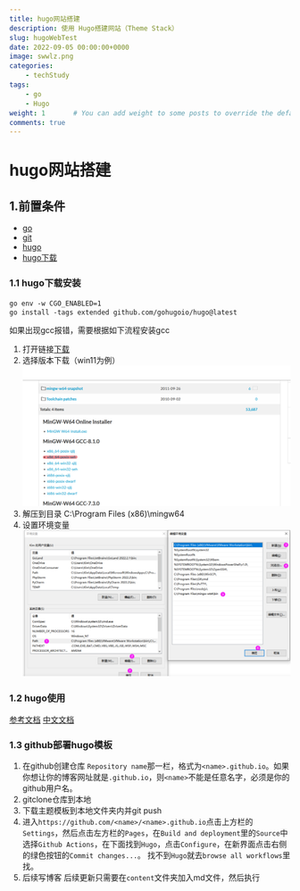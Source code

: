 ```yaml
---
title: hugo网站搭建
description: 使用 Hugo搭建网站（Theme Stack）
slug: hugoWebTest
date: 2022-09-05 00:00:00+0000
image: swwlz.png
categories:
    - techStudy
tags:
    - go    
    - Hugo
weight: 1       # You can add weight to some posts to override the default sorting (date descending)
comments: true
---
```

# hugo网站搭建

## 1.前置条件
- [go](https://github.com/golang/go)
- [git](https://git-scm.com/book/en/v2/Getting-Started-Installing-Git)
- [hugo](https://gohugo.io/)
- [hugo下载](https://github.com/gohugoio/hugo)

### 1.1 hugo下载安装
```
go env -w CGO_ENABLED=1
go install -tags extended github.com/gohugoio/hugo@latest
```
如果出现gcc报错，需要根据如下流程安装gcc
1. 打开链接[下载](https://sourceforge.net/projects/mingw-w64/files/mingw-w64/)
2. 选择版本下载（win11为例）
![](1.png)
3. 解压到目录
C:\Program Files (x86)\mingw64
4. 设置环境变量
![](2.png)
### 1.2 hugo使用
[参考文档](https://gohugo.io/getting-started/quick-start/)
[中文文档](https://www.gohugo.org/doc/overview/quickstart/)

### 1.3 github部署hugo模板
1. 在github创建仓库
`Repository name`那一栏，格式为`<name>.github.io`。如果你想让你的博客网址就是`.github.io`，则`<name>`不能是任意名字，必须是你的github用户名。
2. gitclone仓库到本地
3. 下载主题模板到本地文件夹内并git push
4. 进入`https://github.com/<name>/<name>.github.io`点击上方栏的`Settings`，然后点击左方栏的`Pages`，在`Build and deployment`里的`Source`中选择`Github Actions`，在下面找到`Hugo`，点击`Configure`，在新界面点击右侧的绿色按钮的`Commit changes...`。
找不到`Hugo`就去`browse all workflows`里找。
5. 后续写博客
后续更新只需要在`content`文件夹加入md文件，然后执行